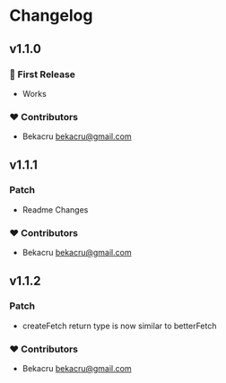 # Changelog

## v1.1.0

### 🚀 First Release

- Works

### ❤️ Contributors

- Bekacru <bekacru@gmail.com>

## v1.1.1

### Patch

- Readme Changes

### ❤️ Contributors

- Bekacru <bekacru@gmail.com>

## v1.1.2

### Patch

- createFetch return type is now similar to betterFetch

### ❤️ Contributors

- Bekacru <bekacru@gmail.com>